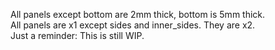 All panels except bottom are 2mm thick, bottom is 5mm thick.
<br>All panels are x1 except sides and inner_sides. They are x2.
<br>Just a reminder: This is still WIP.